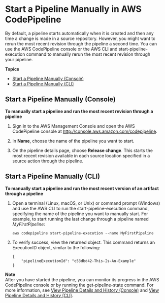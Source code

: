 # Start a Pipeline Manually in AWS CodePipeline<a name="pipelines-rerun-manually"></a>

By default, a pipeline starts automatically when it is created and then any time a change is made in a source repository\. However, you might want to rerun the most recent revision through the pipeline a second time\. You can use the AWS CodePipeline console or the AWS CLI and start\-pipeline\-execution command to manually rerun the most recent revision through your pipeline\.

**Topics**
+ [Start a Pipeline Manually \(Console\)](#pipelines-rerun-manually-console)
+ [Start a Pipeline Manually \(CLI\)](#pipelines-rerun-manually-cli)

## Start a Pipeline Manually \(Console\)<a name="pipelines-rerun-manually-console"></a>

**To manually start a pipeline and run the most recent revision through a pipeline**

1. Sign in to the AWS Management Console and open the AWS CodePipeline console at [http://console\.aws\.amazon\.com/codepipeline](http://console.aws.amazon.com/codepipeline)\.

1. In **Name**, choose the name of the pipeline you want to start\. 

1. On the pipeline details page, choose **Release change**\. This starts the most recent revision available in each source location specified in a source action through the pipeline\.

## Start a Pipeline Manually \(CLI\)<a name="pipelines-rerun-manually-cli"></a>

**To manually start a pipeline and run the most recent version of an artifact through a pipeline**

1. Open a terminal \(Linux, macOS, or Unix\) or command prompt \(Windows\) and use the AWS CLI to run the start\-pipeline\-execution command, specifying the name of the pipeline you want to manually start\. For example, to start running the last change through a pipeline named *MyFirstPipeline*: 

   ```
   aws codepipeline start-pipeline-execution --name MyFirstPipeline
   ```

1. To verify success, view the returned object\. This command returns an ExecutionID object, similar to the following:

   ```
   {
       "pipelineExecutionId": "c53dbd42-This-Is-An-Example"
   }
   ```
**Note**  
After you have started the pipeline, you can monitor its progress in the AWS CodePipeline console or by running the get\-pipeline\-state command\. For more information, see [View Pipeline Details and History \(Console\)](pipelines-view.md#pipelines-view-console) and [View Pipeline Details and History \(CLI\)](pipelines-view.md#pipelines-view-cli)\.